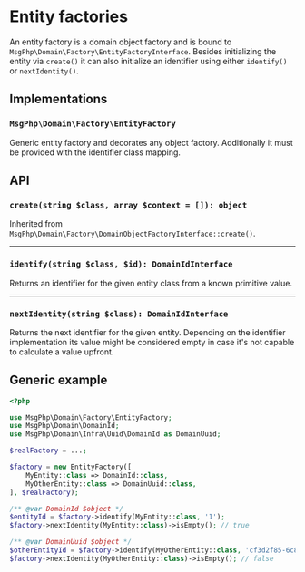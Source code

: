 # Entity factories

An entity factory is a domain object factory and is bound to `MsgPhp\Domain\Factory\EntityFactoryInterface`.
Besides initializing the entity via `create()` it can also initialize an identifier using either `identify()` or 
`nextIdentity()`.

## Implementations

### `MsgPhp\Domain\Factory\EntityFactory`

Generic entity factory and decorates any object factory. Additionally it must be provided with the identifier class 
mapping.

## API

### `create(string $class, array $context = []): object`

Inherited from `MsgPhp\Domain\Factory\DomainObjectFactoryInterface::create()`.

---

### `identify(string $class, $id): DomainIdInterface`

Returns an identifier for the given entity class from a known primitive value.

---

### `nextIdentity(string $class): DomainIdInterface`

Returns the next identifier for the given entity. Depending on the identifier implementation its value might be 
considered empty in case it's not capable to calculate a value upfront.

## Generic example

```php
<?php

use MsgPhp\Domain\Factory\EntityFactory;
use MsgPhp\Domain\DomainId;
use MsgPhp\Domain\Infra\Uuid\DomainId as DomainUuid;

$realFactory = ...;

$factory = new EntityFactory([
    MyEntity::class => DomainId::class,
    MyOtherEntity::class => DomainUuid::class,
], $realFactory);

/** @var DomainId $object */
$entityId = $factory->identify(MyEntity::class, '1');
$factory->nextIdentity(MyEntity::class)->isEmpty(); // true

/** @var DomainUuid $object */
$otherEntityId = $factory->identify(MyOtherEntity::class, 'cf3d2f85-6c86-44d1-8634-af51c91a9a74');
$factory->nextIdentity(MyOtherEntity::class)->isEmpty(); // false
```
